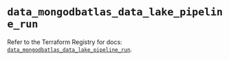 # `data_mongodbatlas_data_lake_pipeline_run`

Refer to the Terraform Registry for docs: [`data_mongodbatlas_data_lake_pipeline_run`](https://registry.terraform.io/providers/mongodb/mongodbatlas/1.19.0/docs/data-sources/data_lake_pipeline_run).
